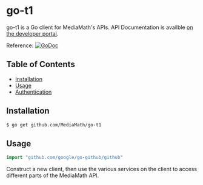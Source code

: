 go-t1
=====

go-t1 is a Go client for MediaMath's APIs. API Documentation is availble
[on the developer portal](https://developer.mediamath.com/docs/TerminalOne_API_Overview).

Reference: [![GoDoc](https://godoc.org/github.com/MediaMath/go-t1?status.svg)](https://godoc.org/github.com/MediaMath/go-t1)

## Table of Contents
- [Installation](#installation)
- [Usage](#usage)
- [Authentication](#authentication)

## Installation

```bash
$ go get github.com/MediaMath/go-t1
```

## Usage

```go
import "github.com/google/go-github/github"
```

Construct a new client, then use the various services on the client to
access different parts of the MediaMath API.
